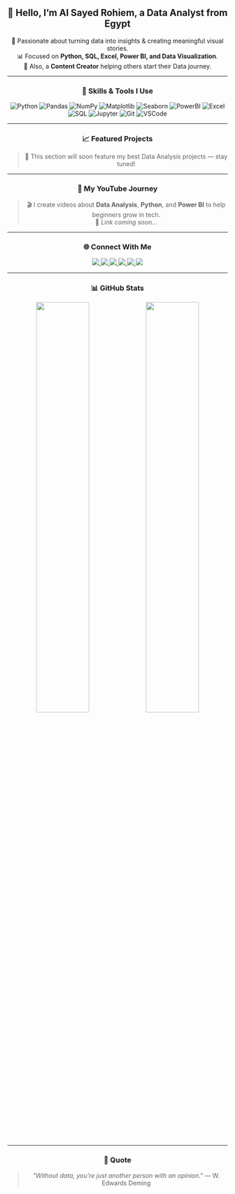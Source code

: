 <!-- ======================= -->
<!--   Al Sayed Rohiem GitHub README   -->
<!-- ======================= -->

<div align="center">

## 👋 Hello, I’m **Al Sayed Rohiem**, a Data Analyst from Egypt  
🎯 Passionate about turning data into insights & creating meaningful visual stories.  
📊 Focused on **Python, SQL, Excel, Power BI, and Data Visualization**.  
🎥 Also, a **Content Creator** helping others start their Data journey.

---

### 🧠 Skills & Tools I Use

![Python](https://img.shields.io/badge/Python-3776AB?style=flat&logo=python&logoColor=white)
![Pandas](https://img.shields.io/badge/Pandas-150458?style=flat&logo=pandas&logoColor=white)
![NumPy](https://img.shields.io/badge/NumPy-013243?style=flat&logo=numpy&logoColor=white)
![Matplotlib](https://img.shields.io/badge/Matplotlib-0C4B33?style=flat&logo=matplotlib&logoColor=white)
![Seaborn](https://img.shields.io/badge/Seaborn-4C8CBF?style=flat)
![PowerBI](https://img.shields.io/badge/Power%20BI-F2C811?style=flat&logo=powerbi&logoColor=black)
![Excel](https://img.shields.io/badge/Excel-217346?style=flat&logo=microsoft-excel&logoColor=white)
![SQL](https://img.shields.io/badge/SQL-4479A1?style=flat&logo=sqlite&logoColor=white)
![Jupyter](https://img.shields.io/badge/Jupyter-F37626?style=flat&logo=jupyter&logoColor=white)
![Git](https://img.shields.io/badge/Git-E44C30?style=flat&logo=git&logoColor=white)
![VSCode](https://img.shields.io/badge/VS%20Code-0078D4?style=flat&logo=visual-studio-code&logoColor=white)

---

### 📈 Featured Projects
> 🚧 This section will soon feature my best Data Analysis projects — stay tuned!

---

### 🎥 My YouTube Journey  
> 🎬 I create videos about **Data Analysis**, **Python**, and **Power BI** to help beginners grow in tech.  
> 🧩 *Link coming soon...*

---

### 🌐 Connect With Me  

<a href="https://www.facebook.com/al.sayed.abo.roheem" target="_blank">
  <img src="https://img.shields.io/badge/Facebook-1877F2?style=for-the-badge&logo=facebook&logoColor=white"/>
</a>
<a href="https://www.instagram.com/alsayedaboroheem" target="_blank">
  <img src="https://img.shields.io/badge/Instagram-E4405F?style=for-the-badge&logo=instagram&logoColor=white"/>
</a>
<a href="https://linkedin.com/in/sayed-rohiem-193147335" target="_blank">
  <img src="https://img.shields.io/badge/LinkedIn-0077B5?style=for-the-badge&logo=linkedin&logoColor=white"/>
</a>
<a href="#" target="_blank">
  <img src="https://img.shields.io/badge/YouTube-FF0000?style=for-the-badge&logo=youtube&logoColor=white"/>
</a>
<a href="#" target="_blank">
  <img src="https://img.shields.io/badge/Telegram-26A5E4?style=for-the-badge&logo=telegram&logoColor=white"/>
</a>
<a href="#" target="_blank">
  <img src="https://img.shields.io/badge/TikTok-000000?style=for-the-badge&logo=tiktok&logoColor=white"/>
</a>

---

### 📊 GitHub Stats  

<img src="https://github-readme-stats.vercel.app/api?username=AlSayedRohiem&show_icons=true&theme=transparent&hide_title=true&hide_border=true" width="49%">
<img src="https://github-readme-stats.vercel.app/api/top-langs/?username=AlSayedRohiem&layout=compact&theme=transparent&hide_border=true" width="49%">

---

### 💬 Quote
> *"Without data, you’re just another person with an opinion."* — W. Edwards Deming

</div>
